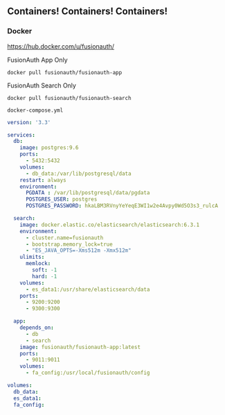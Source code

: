 ## Containers! Containers! Containers!

### Docker

https://hub.docker.com/u/fusionauth/


FusionAuth App Only
```
docker pull fusionauth/fusionauth-app
```

FusionAuth Search Only
```
docker pull fusionauth/fusionauth-search
```

`docker-compose.yml`
```yml
version: '3.3'

services:
  db:
    image: postgres:9.6
    ports:
      - 5432:5432
    volumes:
      - db_data:/var/lib/postgresql/data
    restart: always
    environment:
      PGDATA : /var/lib/postgresql/data/pgdata
      POSTGRES_USER: postgres
      POSTGRES_PASSWORD: hkaLBM3RVnyYeYeqE3WI1w2e4Avpy0Wd5O3s3_rulcA

  search:
    image: docker.elastic.co/elasticsearch/elasticsearch:6.3.1
    environment:
      - cluster.name=fusionauth
      - bootstrap.memory_lock=true
      - "ES_JAVA_OPTS=-Xms512m -Xmx512m"
    ulimits:
      memlock:
        soft: -1
        hard: -1
    volumes:
      - es_data1:/usr/share/elasticsearch/data
    ports:
      - 9200:9200
      - 9300:9300

  app:
    depends_on:
      - db
      - search
    image: fusionauth/fusionauth-app:latest
    ports:
      - 9011:9011
    volumes:
      - fa_config:/usr/local/fusionauth/config

volumes:
  db_data:
  es_data1:
  fa_config:
```